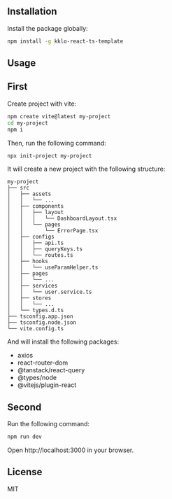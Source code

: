 ## Installation

Install the package globally:

```bash
npm install -g kklo-react-ts-template
```

## Usage

## First

Create project with vite:

```bash
npm create vite@latest my-project
cd my-project
npm i
```

Then, run the following command:

```bash
npx init-project my-project
```

It will create a new project with the following structure:

```
my-project
├── src
│   ├── assets
│   │   └── ...
│   ├── components
│   │   ├── layout
│   │   │   └── DashboardLayout.tsx
│   │   └── pages
│   │       └── ErrorPage.tsx
│   ├── configs
│   │   ├── api.ts
│   │   ├── queryKeys.ts
│   │   └── routes.ts
│   ├── hooks
│   │   └── useParamHelper.ts
│   ├── pages
│   │   └── ...
│   ├── services
│   │   └── user.service.ts
│   ├── stores
│   │   └── ...
│   └── types.d.ts
├── tsconfig.app.json
├── tsconfig.node.json
└── vite.config.ts
```

And will install the following packages:

- axios
- react-router-dom
- @tanstack/react-query
- @types/node
- @vitejs/plugin-react

## Second

Run the following command:

```bash
npm run dev
```

Open http://localhost:3000 in your browser.

## License

MIT
